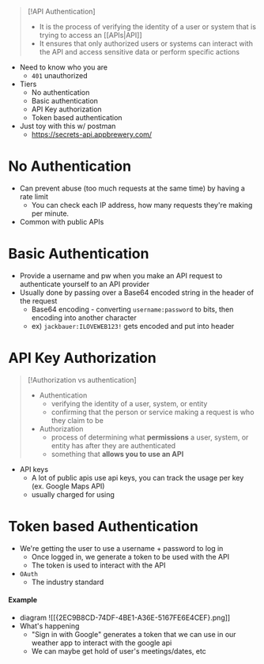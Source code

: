 
>[!API Authentication]
>- It is the process of verifying the identity of a user or system that is trying to access an [[APIs|API]] 
>- It ensures that only authorized users or systems can interact with the API and access sensitive data or perform specific actions

- Need to know who you are
	- `401` unauthorized
- Tiers
	- No authentication
	- Basic authentication
	- API Key authorization
	- Token based authentication
- Just toy with this w/ postman
	- https://secrets-api.appbrewery.com/
# No Authentication
- Can prevent abuse (too much requests at the same time) by having a rate limit
	- You can check each IP address, how many requests they're making per minute. 
- Common with public APIs
# Basic Authentication
- Provide a username and pw when you make an API request to authenticate yourself to an API provider
- Usually done by passing over a Base64 encoded string in the header of the request
	- Base64 encoding - converting `username:password` to bits, then encoding into another character
	- ex) `jackbauer:ILOVEWEB123!` gets encoded and put into header
# API Key Authorization
>[!Authorization vs authentication]
>- Authentication 
>	- verifying the identity of a user, system, or entity
>	- confirming that the person or service making a request is who they claim to be
>- Authorization
>	- process of determining what **permissions** a user, system, or entity has after they are authenticated
>	- something that **allows you to use an API**

- API keys
	- A lot of public apis use api keys, you can track the usage per key (ex. Google Maps API)
	- usually charged for using
# Token based Authentication
- We're getting the user to use a username + password to log in
	- Once logged in, we generate a token to be used with the API
	- The token is used to interact with the API 
- `OAuth`
	- The industry standard
#### Example
- diagram
	![[{2EC9B8CD-74DF-4BE1-A36E-5167FE6E4CEF}.png]]
- What's happening
	- "Sign in with Google" generates a token that we can use in our weather app to interact with the google api
	- We can maybe get hold of user's meetings/dates, etc